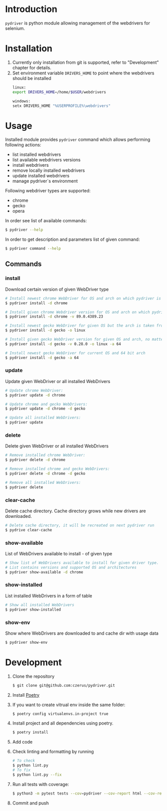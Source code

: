 # Introduction
`pydriver` is python module allowing management of the webdrivers for selenium.

# Installation
1. Currently only installation from git is supported, refer to "Development" chapter for details.
2. Set environment variable `DRIVERS_HOME` to point where the webdrivers should be installed
   ```bash
   linux:
   export DRIVERS_HOME=/home/$USER/webdrivers
   
   windows:
   setx DRIVERS_HOME "%USERPROFILE%\webdrivers"
   ```

# Usage
Installed module provides `pydriver` command which allows performing following actions:
* list installed webdrivers
* list available webdrivers versions
* install webdrivers
* remove locally installed webdrivers
* update installed webdrivers
* manage pydriver`s environment

Following webdriver types are supported:
* chrome
* gecko
* opera

In order see list of available commands:
```bash
$ pydriver --help
```

In order to get description and parameters list of given command:
```bash
$ pydriver command --help
```

## Commands
### install
Download certain version of given WebDriver type

```bash
# Install newest chrome WebDriver for OS and arch on which pydriver is run:
$ pydriver install -d chrome

# Install given chrome Webdriver version for OS and arch on which pydriver is run:
$ pydriver install -d chrome -v 89.0.4389.23

# Install newest gecko WebDriver for given OS but the arch is taken from current OS:
$ pydriver install -d gecko -o linux

# Install given gecko WebDriver version for given OS and arch, no matter the current OS
$ pydriver install -d gecko -v 0.28.0 -o linux -a 64

# Install newest gecko WebDriver for current OS and 64 bit arch
$ pydriver install -d gecko -a 64
```

### update
Update given WebDriver or all installed WebDrivers
```bash
# Update chrome WebDriver:
$ pydriver update -d chrome

# Update chrome and gecko WebDrivers:
$ pydriver update -d chrome -d gecko

# Update all installed WebDrivers:
$ pydriver update
```

### delete
Delete given WebDriver or all installed WebDrivers

```bash
# Remove installed chrome WebDriver:
$ pydriver delete -d chrome

# Remove installed chrome and gecko WebDrivers:
$ pydriver delete -d chrome -d gecko

# Remove all installed WebDrivers:
$ pydriver delete
```

### clear-cache
Delete cache directory. Cache directory grows while new drivers are downloaded.

```bash
# Delete cache directory, it will be recreated on next pydriver run
$ pydrive clear-cache
```

### show-available
List of WebDrivers available to install - of given type

```bash
# Show list of WebDrivers available to install for given driver type.
# List contains versions and supported OS and architectures
$ pydriver show-available -d chrome
```

### show-installed
 List installed WebDrivers in a form of table

```bash
# Show all installed WebDrivers
$ pydriver show-installed
```

### show-env
Show where WebDrivers are downloaded to and cache dir with usage data

```bash
$ pydriver show-env
```

# Development
1. Clone the repository
    ```bash
    $ git clone git@github.com:czerus/pydriver.git
    ``` 

2. Install [Poetry](https://python-poetry.org/docs/#installation)
3. If you want to create vitrual env inside the same folder:
    ```bash
    $ poetry config virtualenvs.in-project true
    ```
4. Install project and all dependencies using poetry.
    ```bash
   $ poetry install
   ```
   
5. Add code
6. Check linting and formatting by running
    ```bash
    # To check 
    $ python lint.py
    # To fix
    $ python lint.py --fix    
    ```
7. Run all tests with coverage:
   ```bash
   $ python3 -m pytest tests --cov=pydriver --cov-report html --cov-report term
   ```
6. Commit and push
